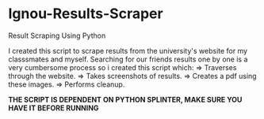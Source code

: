 # Ignou-Results-Scraper
Result Scraping Using Python

I created this script to scrape results from the university's website for my classsmates and myself.
Searching for our friends results one by one is a very cumbersome process so i created this script which:
  => Traverses through the website.
  => Takes screenshots of results.
  => Creates a pdf using these images.
  => Performs cleanup.

**THE SCRIPT IS DEPENDENT ON PYTHON SPLINTER, MAKE SURE YOU HAVE IT BEFORE RUNNING**

